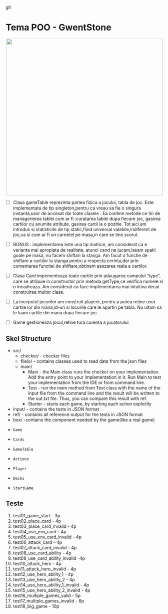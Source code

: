 
git
# Tema POO  - GwentStone

<div align="center"><img src="https://tenor.com/view/witcher3-gif-9340436.gif" width="500px"></div>


- [ ] Clasa gameTable reprezinta partea fizica a jocului, tabla de joc. Este implementata de tip singleton,pentru ca vreau sa fie o singura instanta,usor de accesat din toate clasele .
  Ea contine metode ce tin de managerierea tablei cum ar fi :curatarea tablei dupa fiecare joc, gasirea cartilor cu anumite atribute, gasirea cartii la o pozitie. Tot aici am introdus si statisticile de tip static,fiind universal valabile,indiferent de joc,ca si cum ar fi un carnetel pe masa,in care se tine scorul.

- [ ] BONUS : implementarea este una tip matrice, am considerat ca e varianta mai apropiata de realitate, atunci cand ne jucam,lasam spatii goale pe masa, nu facem shiftari la stanga. Am facut o functie de shiftare a cartilor la stanga pentru a respecta cerinta,dar prin comentarea functiei de shiftare,obtinem asezarea reala a cartilor.

- [ ] Clasa Card impementeaza toate cartile prin adaugarea campului “type”, care se atribuie in constructor prin metoda getType,ce verifica numele si o incadreaza. Am considerat ca face implementarea mai intuitiva decat construirea multor clase.
- [ ] La inceputul jocurilor am construit playerii, pentru a putea retine usor cartile lor din mana,id-uri si locurile care le apartin pe tabla. Nu uitam sa le luam cartile din mana dupa fiecare joc.
- [ ] Game gestioneaza jocul,retine tura curenta a jucatorului

## Skel Structure

* src/
  * checker/ - checker files
  * fileio/ - contains classes used to read data from the json files
  * main/
      * Main - the Main class runs the checker on your implementation. Add the entry point to your implementation in it. Run Main to test your implementation from the IDE or from command line.
      * Test - run the main method from Test class with the name of the input file from the command line and the result will be written
        to the out.txt file. Thus, you can compare this result with ref.
      * Starter - starts each game, by starting each action explicitly
* input/ - contains the tests in JSON format
* ref/ - contains all reference output for the tests in JSON format
* box/ -contains the component needed by the game(like a real game)
*     Game 
*     Cards
*     GameTable
*     Actions
*     Player
*     Decks
*     StartGame

## Teste

1. test01_game_start - 3p
2. test02_place_card - 4p
3. test03_place_card_invalid - 4p
4. test04_use_env_card - 4p
5. test05_use_env_card_invalid - 4p
6. test06_attack_card - 4p
7. test07_attack_card_invalid - 4p
8. test08_use_card_ability - 4p
9. test09_use_card_ability_invalid -4p
10. test10_attack_hero - 4p
11. test11_attack_hero_invalid - 4p
12. test12_use_hero_ability_1 - 4p
13. test13_use_hero_ability_2 - 4p
14. test14_use_hero_ability_1_invalid - 4p
15. test15_use_hero_ability_2_invalid - 4p
16. test16_multiple_games_valid - 5p
17. test17_multiple_games_invalid - 6p
18. test18_big_game - 10p

